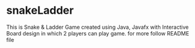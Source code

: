 # snakeLadder
This is Snake &amp; Ladder Game created using Java, Javafx with Interactive Board design in which 2 players can play game. for more follow README file

